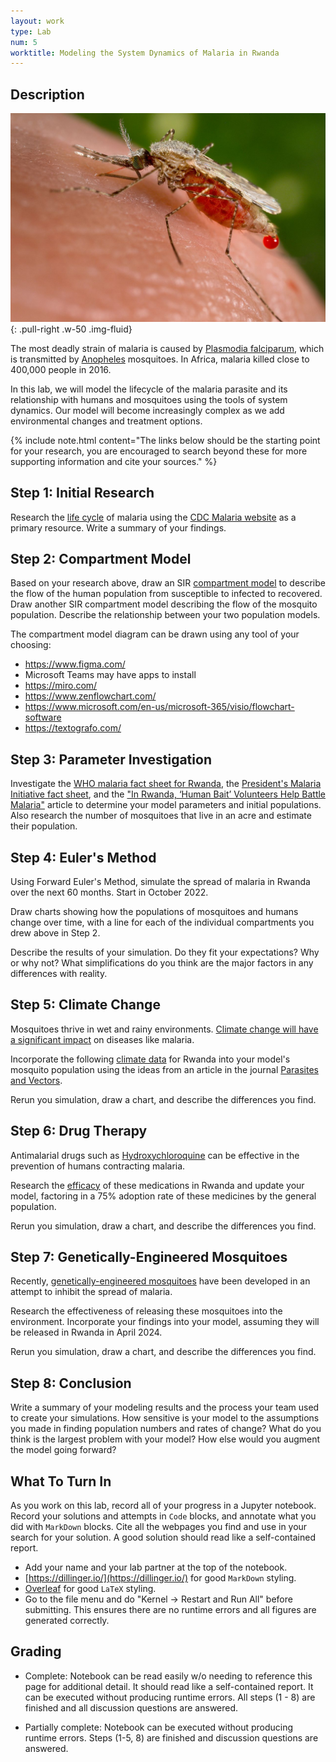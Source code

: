 ```yaml
---
layout: work
type: Lab
num: 5
worktitle: Modeling the System Dynamics of Malaria in Rwanda
---
```


## Description

![Anopheles mosquito](../assets/images/Anopheles.jpeg){: .pull-right .w-50 .img-fluid}

The most deadly strain of malaria is caused by [Plasmodia falciparum](https://www.ncbi.nlm.nih.gov/books/NBK555962/), which is transmitted by [Anopheles](https://www.cdc.gov/mosquitoes/about/life-cycles/anopheles.html) mosquitoes. In Africa, malaria killed close to 400,000 people in 2016.

In this lab, we will model the lifecycle of the malaria parasite and its relationship with humans and mosquitoes using the tools of system dynamics. Our model will become increasingly complex as we add environmental changes and treatment options.

{% include note.html content="The links below should be the starting point for your research, you are encouraged to search beyond these for more supporting information and cite your sources." %}


## Step 1: Initial Research

Research the [life cycle](https://www.ncbi.nlm.nih.gov/books/NBK555962/figure/article-27309.image.f1/?report=objectonly) of malaria using the [CDC Malaria website](https://www.cdc.gov/malaria/about/biology/index.html) as a primary resource. Write a summary of your findings.


## Step 2: Compartment Model

Based on your research above, draw an SIR [compartment model](https://en.wikipedia.org/wiki/Compartmental_models_in_epidemiology) to describe the flow of the human population from susceptible to infected to recovered. Draw another SIR compartment model describing the flow of the mosquito population. Describe the relationship between your two population models.

The compartment model diagram can be drawn using any tool of your choosing: 

* https://www.figma.com/
* Microsoft Teams may have apps to install
* https://miro.com/
* https://www.zenflowchart.com/
* https://www.microsoft.com/en-us/microsoft-365/visio/flowchart-software
* https://textografo.com/


## Step 3: Parameter Investigation

Investigate the [WHO malaria fact sheet for Rwanda](https://www.who.int/publications/m/item/malaria-2021-country-profile-rwa), the [President's Malaria Initiative fact sheet](https://www.pmi.gov/where-we-work/rwanda/), and the ["In Rwanda, ‘Human Bait’ Volunteers Help Battle Malaria"](https://undark.org/2020/04/22/rwanda-malaria/) article to determine your model parameters and initial populations. Also research the number of mosquitoes that live in an acre and estimate their population.


## Step 4: Euler's Method

Using Forward Euler's Method, simulate the spread of malaria in Rwanda over the next 60 months. Start in October 2022.

Draw charts showing how the populations of mosquitoes and humans change over time, with a line for each of the individual compartments you drew above in Step 2.

Describe the results of your simulation. Do they fit your expectations? Why or why not? What simplifications do you think are the major factors in any differences with reality.


## Step 5: Climate Change

Mosquitoes thrive in wet and rainy environments. [Climate change will have a significant impact](https://www.expertafrica.com/rwanda/weather-and-climate) on diseases like malaria.

Incorporate the following [climate data](https://www.expertafrica.com/rwanda/weather-and-climate) for Rwanda into your model's mosquito population using the ideas from an article in the journal [Parasites and Vectors](https://parasitesandvectors.biomedcentral.com/articles/10.1186/s13071-018-3158-0).

Rerun you simulation, draw a chart, and describe the differences you find.


## Step 6: Drug Therapy

Antimalarial drugs such as [Hydroxychloroquine](https://www.cdc.gov/malaria/resources/pdf/fsp/drugs/Hydroxychloroquine.pdf?fbclid=IwAR1lVp5ucnLK9g_crh1lro-BHlgFiqXT7sOP30lNVtTLvWCxZT5dcbB4MuM) can be effective in the prevention of humans contracting malaria.

Research the [efficacy](https://www.who.int/docs/default-source/documents/publications/gmp/who-cds-gmp-2019-17-eng.pdf?ua=1) of these medications in Rwanda and update your model, factoring in a 75% adoption rate of these medicines by the general population.

Rerun you simulation, draw a chart, and describe the differences you find.

## Step 7: Genetically-Engineered Mosquitoes

Recently, [genetically-engineered mosquitoes](https://www.nih.gov/news-events/nih-research-matters/engineering-malaria-resistance-mosquitoes) have been developed in an attempt to inhibit the spread of malaria.

Research the effectiveness of releasing these mosquitoes into the environment. Incorporate your findings into your model, assuming they will be released in Rwanda in April 2024.

Rerun you simulation, draw a chart, and describe the differences you find.

## Step 8: Conclusion

Write a summary of your modeling results and the process your team used to create your simulations. How sensitive is your
model to the assumptions you made in finding population numbers and rates of change? What do you think is the largest problem with your model? How else would you augment the model going forward?


## What To Turn In

As you work on this lab, record all of your progress in a Jupyter notebook. Record your solutions and attempts in `Code` blocks, and annotate what you did with `MarkDown` blocks. Cite all the webpages you find and use in your search for your solution. A good solution should read like a self-contained report.

* Add your name and your lab partner at the top of the notebook. 
* [https://dillinger.io/](https://dillinger.io/) for good `MarkDown` styling.
* [Overleaf](https://www.overleaf.com/learn/latex/Learn_LaTeX_in_30_minutes) for good `LaTeX` styling.
* Go to the file menu and do "Kernel -> Restart and Run All" before submitting. This ensures there are no runtime errors and all figures are generated correctly.


## Grading

* Complete: Notebook can be read easily w/o needing to reference this page for additional detail. It should read like a self-contained report. It can be executed without producing runtime errors. All steps (1 - 8) are finished and all discussion questions are answered.

* Partially complete: Notebook can be executed without producing runtime errors. Steps (1-5, 8) are finished and discussion questions are answered.
